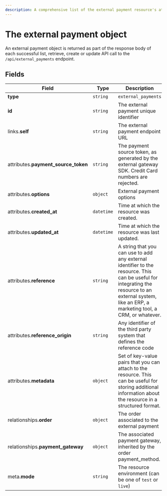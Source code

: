 ```yaml
---
description: A comprehensive list of the external payment resource's attributes and relationships.
---
```


# The external payment object

An external payment object is returned as part of the response body of each successful list, retrieve, create or update API call to the `/api/external_payments` endpoint.

## Fields

| Field          | Type     | Description                                  |
| -------------- | -------- | -------------------------------------------- |
| **type**       | `string` | `external_payments`                        |
| **id**         | `string` | The external payment unique identifier  |
| links.**self** | `string` | The external payment endpoint URL       |
| attributes.**payment_source_token** | `string` | The payment source token, as generated by the external gateway SDK. Credit Card numbers are rejected. |
| attributes.**options** | `object` | External payment options |
| attributes.**created_at** | `datetime` | Time at which the resource was created. |
| attributes.**updated_at** | `datetime` | Time at which the resource was last updated. |
| attributes.**reference** | `string` | A string that you can use to add any external identifier to the resource. This can be useful for integrating the resource to an external system, like an ERP, a marketing tool, a CRM, or whatever. |
| attributes.**reference_origin** | `string` | Any identifier of the third party system that defines the reference code |
| attributes.**metadata** | `object` | Set of key-value pairs that you can attach to the resource. This can be useful for storing additional information about the resource in a structured format. |
| relationships.**order** | `object` | The order associated to the external payment |
| relationships.**payment_gateway** | `object` | The associated payment gateway, inherited by the order payment_method. |
| meta.**mode** | `string` | The resource environment \(can be one of `test` or `live`\) |


